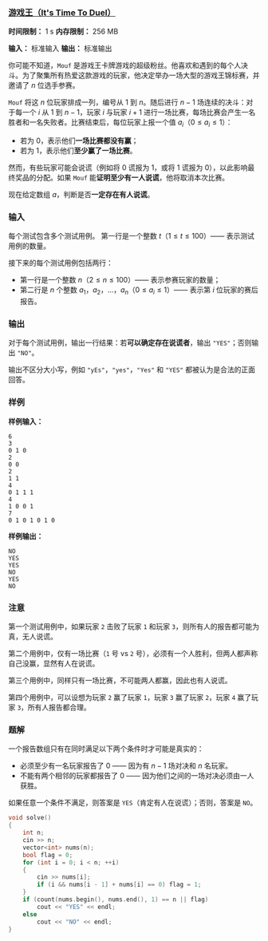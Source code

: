 ### [游戏王（It's Time To Duel）](https://codeforces.com/contest/2109/problem/A)

**时间限制：** 1 s
**内存限制：** 256 MB

**输入：** 标准输入
**输出：** 标准输出



你可能不知道，`Mouf` 是游戏王卡牌游戏的超级粉丝。他喜欢和遇到的每个人决斗。为了聚集所有热爱这款游戏的玩家，他决定举办一场大型的游戏王锦标赛，并邀请了 $n$ 位选手参赛。

`Mouf` 将这 $n$ 位玩家排成一列，编号从 $1$ 到 $n$。随后进行 $n - 1$ 场连续的决斗：对于每一个 $i$ 从 $1$ 到 $n - 1$，玩家 $i$ 与玩家 $i + 1$ 进行一场比赛，每场比赛会产生一名胜者和一名失败者。比赛结束后，每位玩家上报一个值 $a_i$（$0 \le a_i \le 1$）：

* 若为 $0$，表示他们**一场比赛都没有赢**；
* 若为 $1$，表示他们**至少赢了一场比赛**。

然而，有些玩家可能会说谎（例如将 $0$ 谎报为 $1$，或将 $1$ 谎报为 $0$），以此影响最终奖品的分配。如果 `Mouf` 能**证明至少有一人说谎**，他将取消本次比赛。

现在给定数组 $a$，判断是否**一定存在有人说谎**。







### 输入

每个测试包含多个测试用例。
第一行是一个整数 $t$（$1 \le t \le 100$）—— 表示测试用例的数量。

接下来的每个测试用例包括两行：

* 第一行是一个整数 $n$（$2 \le n \le 100$）—— 表示参赛玩家的数量；
* 第二行是 $n$ 个整数 $a_1$，$a_2$，$\ldots$，$a_n$（$0 \le a_i \le 1$）—— 表示第 $i$ 位玩家的赛后报告。





### 输出

对于每个测试用例，输出一行结果：若**可以确定存在说谎者**，输出 `"YES"`；否则输出 `"NO"`。

输出不区分大小写，例如 `"yEs"`，`"yes"`，`"Yes"` 和 `"YES"` 都被认为是合法的正面回答。





### 样例

**样例输入：**

```
6
3
0 1 0
2
0 0
2
1 1
4
0 1 1 1
4
1 0 0 1
7
0 1 0 1 0 1 0
```



**样例输出：**

```
NO
YES
YES
NO
YES
NO
```





### 注意

第一个测试用例中，如果玩家 `2` 击败了玩家 `1` 和玩家 `3`，则所有人的报告都可能为真，无人说谎。

第二个用例中，仅有一场比赛（`1` 号 vs `2` 号），必须有一个人胜利，但两人都声称自己没赢，显然有人在说谎。

第三个用例中，同样只有一场比赛，不可能两人都赢，因此也有人说谎。

第四个用例中，可以设想为玩家 `2` 赢了玩家 `1`，玩家 `3` 赢了玩家 `2`，玩家 `4` 赢了玩家 `3`，所有人报告都合理。





### 题解

一个报告数组只有在同时满足以下两个条件时才可能是真实的：

- 必须至少有一名玩家报告了 $0$ —— 因为有 $n - 1$ 场对决和 $n$ 名玩家。
- 不能有两个相邻的玩家都报告了 $0$ —— 因为他们之间的一场对决必须由一人获胜。

如果任意一个条件不满足，则答案是 `YES`（肯定有人在说谎）；否则，答案是 `NO`。



```cpp
void solve()
{
	int n;
	cin >> n;
	vector<int> nums(n);
	bool flag = 0;
	for (int i = 0; i < n; ++i)
	{
		cin >> nums[i];
		if (i && nums[i - 1] + nums[i] == 0) flag = 1;
	}
	if (count(nums.begin(), nums.end(), 1) == n || flag)
		cout << "YES" << endl;
	else
		cout << "NO" << endl;
}
```

